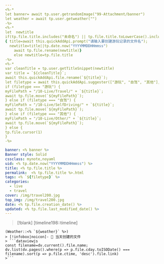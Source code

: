 ```yaml
---
<%-*
let banner= await tp.user.getrandomImage("99-Attachment/banner")
let weather = await tp.user.getweather("")
-%>
<%-* 
let  newtitle
if(tp.file.title.includes("未命名") || tp.file.title.toLowerCase().includes("untitled")) 
{ title=await this.quickAddApi.prompt("请输入要创建游玩记录的文件名");
  newtitle=title||tp.date.now("YYYYMMDDHHmmss")
	await tp.file.rename(newtitle)}
	else newtitle=tp.file.title
-%>
<%-*
var cleanTitle = tp.user.getTitleSnippet(newtitle)
var title = `${cleanTitle}`;
await this.quickAddApi.file.rename(`${title}`);
let filetype = await this.quickAddApi.suggester(["游玩", "自驾", "其他"],["游玩", "自驾", "其他"], false, "路径放到哪里？")
if (filetype === "游玩") {
myFilePath = "/10-Live/Travel/" + `${title}`;
await tp.file.move(`${myFilePath}`);
} else if (filetype === "自驾") {
myFilePath = "/10-Live/SelfDriving/" + `${title}`;
await tp.file.move(`${myFilePath}`);
} else if (filetype === "其他") {
myFilePath = "/10-Live/Other/" + `${title}`;
await tp.file.move(`${myFilePath}`);
} else {
tp.file.cursor(1)
}
-%>

banner: <% banner %>
Banner style: Solid
cssclass: mynote,noyaml
uid: <% tp.date.now("YYYYMMDDHHmmss") %> 
title: <% tp.file.title %>
permalink:  <% tp.file.title %>.html
tags: <% `${filetype}` %>
categories:
  - live
  - travel
cover: /img/travel200.jpg
top_img: /img/travel200.jpg
date: <% tp.file.creation_date() %>
updated: <% tp.file.last_modified_date() %>
---
```

> [!blank] 
> [timeline198::timeline]
```ad-flex
(Weather::<% `${weather}` %>)
> [!infobox|noicon]- 🔖 当天创建的文件
> ```dataviewjs 
const filename=dv.current().file.name;
dv.list(dv.pages().where(p => p.file.cday.toISODate() === filename).sort(p => p.file.ctime, 'desc').file.link) 
>```
```
